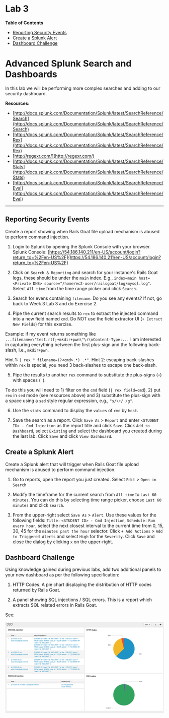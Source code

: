 # Lab 3

**Table of Contents**

- [Reporting Security Events](##reporting-security-events)
- [Create a Splunk Alert](##create-a-splunk-alert)
- [Dashboard Challenge](##dashboard-challenge)


# Advanced Splunk Search and Dashboards

In this lab we will be performing more complex searches and adding to our security dashboard.

**Resources:**

* [http://docs.splunk.com/Documentation/Splunk/latest/SearchReference/Search](http://docs.splunk.com/Documentation/Splunk/latest/SearchReference/Search)
* [http://docs.splunk.com/Documentation/Splunk/latest/SearchReference/Rex](http://docs.splunk.com/Documentation/Splunk/latest/SearchReference/Rex)
* [http://regexr.com/](http://regexr.com/)
* [http://docs.splunk.com/Documentation/Splunk/latest/SearchReference/Stats](http://docs.splunk.com/Documentation/Splunk/latest/SearchReference/Stats)
* [http://docs.splunk.com/Documentation/Splunk/latest/SearchReference/Eval](http://docs.splunk.com/Documentation/Splunk/latest/SearchReference/Eval)


---

## Reporting Security Events

Create a report showing when Rails Goat file upload mechanism is abused to perform command injection.

1. Login to Splunk by opening the Splunk Console with your browser. Splunk Console: [https://54.186.140.211/en-US/account/login?return_to=%2Fen-US%2F](https://54.186.140.211/en-US/account/login?return_to=%2Fen-US%2F)

2. Click on `Search & Reporting` and search for your instance's Rails Goat logs, these should be under the `main` index. E.g., `index=main host=<Private DNS> source="/home/ec2-user/railsgoat/log/mysql.log"`. Select `All time` from the time range picker and click `Search`.

3. Search for evens containing `filename`. Do you see any events? If not, go back to Week 3 Lab 3 and do Exercise 2.

4. Pipe the current search results to `rex` to extract the injected command into a new field named `cmd`. Do NOT use the field extractor UI (`+ Extract New Fields`) for this exercise.

  Example: if my event returns something like `...filename=\"test.rtf;+mkdir+pwn\"\r\nContent-Type:...` I am interested in capturing everything between the first plus-sign and the following back-slash, i.e., `mkdir+pwn`.

  Hint 1: `| rex " filename=(?<cmd>.*) .*"`. Hint 2: escaping back-slashes within `rex` is special, you need 3 back-slashes to escape one back-slash.

5. Pipe the results to another `rex` command to substitute the plus-signs (`+`) with spaces (` `).

  To do this you will need to 1) filter on the `cmd` field (`| rex field=cmd`), 2) put `rex` in `sed` mode (see resources above) and 3) substitute the plus-sign with a space using a `sed` style regular expression, e.g., `"s/\+/ /g"`.

6. Use the `stats` command to display the `values` of `cmd` by `host`.

7. Save the search as a report. Click `Save As` > `Report` and enter `<STUDENT ID> - Cmd Injection` as the report title and click `Save`. Click `Add to Dashboard`, select `Existing` and select the dashboard you created during the last lab. Click `Save` and click `View Dashboard`.


## Create a Splunk Alert

Create a Splunk alert that will trigger when Rails Goat file upload mechanism is abused to perform command injection.

1. Go to reports, open the report you just created. Select `Edit` > `Open in Search`

2. Modify the timeframe for the current search from `All time` to `Last 60 minutes`. You can do this by selecting time range picker, choose `Last 60 minutes` and click `search`.

3. From the upper-right select `Save As` > `Alert`. Use these values for the following fields: `Title:` `<STUDENT ID> - Cmd Injection`, `Schedule:` `Run every hour`, select the next closest interval to the current time from 0, 15, 30, 45 for the `minutes past the hour` selector. Click `+ Add Actions` > `Add to Triggered Alerts` and select `High` for the `Severity`. Click `Save` and close the dialog by clicking `x` on the upper-right.

## Dashboard Challenge

Using knowledge gained during previous labs, add two additional panels to your new dashboard as per the following specification:

1. HTTP Codes. A pie chart displaying the distribution of HTTP codes returned by Rails Goat.

2. A panel showing SQL injections / SQL errors. This is a report which extracts SQL related errors in Rails Goat.

See:

![DevSecOps Dashboard](../../_images/dso_dashboard.png)
